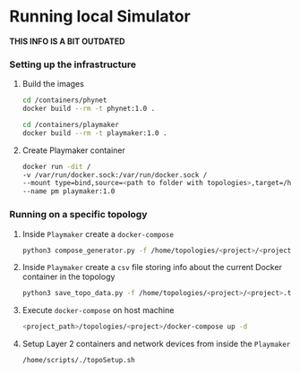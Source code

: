 # Running local Simulator 

**THIS INFO IS A BIT OUTDATED**

### Setting up the infrastructure 

1. Build the images 
    ```bash
    cd /containers/phynet 
    docker build --rm -t phynet:1.0 .
    ```
    
    ```bash
    cd /containers/playmaker 
    docker build --rm -t playmaker:1.0 .
    ```

2. Create Playmaker container 

    ```bash
    docker run -dit /
    -v /var/run/docker.sock:/var/run/docker.sock /
    --mount type=bind,source=<path to folder with topologies>,target=/home/topologies / 
    --name pm playmaker:1.0
    ``` 

### Running on a specific topology

1. Inside `Playmaker` create a `docker-compose`

    ```bash
    python3 compose_generator.py -f /home/topologies/<project>/<project>.topo
    ```

2. Inside `Playmaker` create a `csv` file storing info about the current Docker container in the topology 

    ```bash
    python3 save_topo_data.py -f /home/topologies/<project>/<project>.topo
    ```

3. Execute `docker-compose` on host machine
    
    ```bash
    <project_path>/topologies/<project>/docker-compose up -d
    ```
    
4. Setup Layer 2 containers and network devices from inside the `Playmaker`

    ```bash
    /home/scripts/./topoSetup.sh
    ```
    
